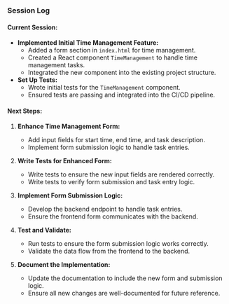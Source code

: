 
### Session Log

#### Current Session:
- **Implemented Initial Time Management Feature:**
  - Added a form section in `index.html` for time management.
  - Created a React component `TimeManagement` to handle time management tasks.
  - Integrated the new component into the existing project structure.
- **Set Up Tests:**
  - Wrote initial tests for the `TimeManagement` component.
  - Ensured tests are passing and integrated into the CI/CD pipeline.

#### Next Steps:
1. **Enhance Time Management Form:**
   - Add input fields for start time, end time, and task description.
   - Implement form submission logic to handle task entries.

2. **Write Tests for Enhanced Form:**
   - Write tests to ensure the new input fields are rendered correctly.
   - Write tests to verify form submission and task entry logic.

3. **Implement Form Submission Logic:**
   - Develop the backend endpoint to handle task entries.
   - Ensure the frontend form communicates with the backend.

4. **Test and Validate:**
   - Run tests to ensure the form submission logic works correctly.
   - Validate the data flow from the frontend to the backend.

5. **Document the Implementation:**
   - Update the documentation to include the new form and submission logic.
   - Ensure all new changes are well-documented for future reference.

